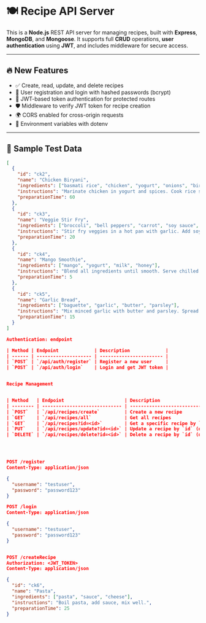 # 🍽️ Recipe API Server

This is a **Node.js** REST API server for managing recipes, built with **Express**, **MongoDB**, and **Mongoose**. It supports full **CRUD** operations, **user authentication** using **JWT**, and includes middleware for secure access.

---

## 🔥 New Features

- ✅ Create, read, update, and delete recipes
- 🔐 User registration and login with hashed passwords (bcrypt)
- 🔑 JWT-based token authentication for protected routes
- 🛡️ Middleware to verify JWT token for recipe creation
- 🌍 CORS enabled for cross-origin requests
- 🔧 Environment variables with dotenv

---

## 🧪 Sample Test Data

```json
[
  {
    "id": "ck2",
    "name": "Chicken Biryani",
    "ingredients": ["basmati rice", "chicken", "yogurt", "onions", "biryani spices"],
    "instructions": "Marinate chicken in yogurt and spices. Cook rice separately. Layer chicken and rice. Steam on low flame.",
    "preparationTime": 60
  },
  {
    "id": "ck3",
    "name": "Veggie Stir Fry",
    "ingredients": ["broccoli", "bell peppers", "carrot", "soy sauce", "garlic"],
    "instructions": "Stir fry veggies in a hot pan with garlic. Add soy sauce. Serve hot with rice or noodles.",
    "preparationTime": 20
  },
  {
    "id": "ck4",
    "name": "Mango Smoothie",
    "ingredients": ["mango", "yogurt", "milk", "honey"],
    "instructions": "Blend all ingredients until smooth. Serve chilled.",
    "preparationTime": 5
  },
  {
    "id": "ck5",
    "name": "Garlic Bread",
    "ingredients": ["baguette", "garlic", "butter", "parsley"],
    "instructions": "Mix minced garlic with butter and parsley. Spread on sliced baguette. Bake until golden.",
    "preparationTime": 15
  }
]

Authentication: endpoint

| Method | Endpoint             | Description             |
| ------ | -------------------- | ----------------------- |
| `POST` | `/api/auth/register` | Register a new user     |
| `POST` | `/api/auth/login`    | Login and get JWT token |


Recipe Management


| Method   | Endpoint                      | Description                                     |
| -------- | ----------------------------- | ----------------------------------------------- |
| `POST`   | `/api/recipes/create`         | Create a new recipe                             |
| `GET`    | `/api/recipes/all`            | Get all recipes                                 |
| `GET`    | `/api/recipes?id=<id>`        | Get a specific recipe by `id` (use query param) |
| `PUT`    | `/api/recipes/update?id=<id>` | Update a recipe by `id` (query param)           |
| `DELETE` | `/api/recipes/delete?id=<id>` | Delete a recipe by `id` (query param)           |




POST /register
Content-Type: application/json

{
  "username": "testuser",
  "password": "password123"
}

POST /login
Content-Type: application/json

{
  "username": "testuser",
  "password": "password123"
}


POST /createRecipe
Authorization: <JWT_TOKEN>
Content-Type: application/json

{
  "id": "ck6",
  "name": "Pasta",
  "ingredients": ["pasta", "sauce", "cheese"],
  "instructions": "Boil pasta, add sauce, mix well.",
  "preparationTime": 25
}
